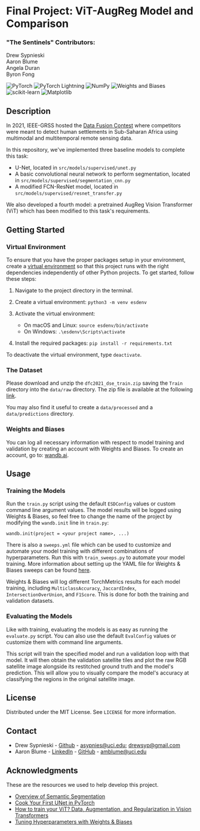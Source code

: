 # Final Project: ViT-AugReg Model and Comparison

### "The Sentinels" Contributors:
Drew Sypnieski<br/>
Aaron Blume<br/>
Angela Duran<br/>
Byron Fong<br/>

![PyTorch](https://img.shields.io/badge/PyTorch-%23EE4C2C.svg?style=for-the-badge&logo=PyTorch&logoColor=white)
![PyTorch Lightning](https://img.shields.io/badge/Lightning-792DE4?style=for-the-badge&logo=lightning&logoColor=white)
![NumPy](https://img.shields.io/badge/numpy-%23013243.svg?style=for-the-badge&logo=numpy&logoColor=white)
![Weights and Biases](https://img.shields.io/badge/Weights_&_Biases-FFBE00?style=for-the-badge&logo=WeightsAndBiases&logoColor=white)
![scikit-learn](https://img.shields.io/badge/scikit--learn-%23F7931E.svg?style=for-the-badge&logo=scikit-learn&logoColor=white)
![Matplotlib](https://img.shields.io/badge/Matplotlib-%23ffffff.svg?style=for-the-badge&logo=Matplotlib&logoColor=black)


## Description

In 2021, IEEE-GRSS hosted the [Data Fusion Contest](https://www.grss-ieee.org/community/technical-committees/2021-ieee-grss-data-fusion-contest-track-dse/) where competitors were meant to detect human settlements in Sub-Saharan Africa using multimodal and multitemporal remote sensing data.

In this repository, we've implemented three baseline models to complete this task:
- U-Net, located in `src/models/supervised/unet.py`
- A basic convolutional neural network to perform segmentation, located in `src/models/supervised/segmentation_cnn.py`
- A modified FCN-ResNet model, located in `src/models/supervised/resnet_transfer.py`

We also developed a fourth model: a pretrained AugReg Vision Transformer (ViT) which has been modified to this task's requirements.


## Getting Started

### Virtual Environment

To ensure that you have the proper packages setup in your environment, create a [virtual environment](https://docs.python.org/3/library/venv.html) so that this project runs with the right dependencies independently of other Python projects. To get started, follow these steps:

1. Navigate to the project directory in the terminal.

2. Create a virtual environment:
   `python3 -m venv esdenv`
3. Activate the virtual environment:
   * On macOS and Linux:
        `source esdenv/bin/activate`
   * On Windows:
        `.\esdenv\Scripts\activate`
4. Install the required packages:
    `pip install -r requirements.txt`

To deactivate the virtual environment, type `deactivate`.

### The Dataset

Please download and unzip the `dfc2021_dse_train.zip` saving the `Train` directory into the `data/raw` directory. The zip file is available at the following [link](https://drive.google.com/file/d/1mVDV9NkmyfZbkSiD5lkskv_MwOuYxiog/view).

You may also find it useful to create a `data/processed` and a `data/predictions` directory.

### Weights and Biases

You can log all necessary information with respect to model training and validation by creating an account with Weights and Biases. To create an account, go to: [wandb.ai](https://wandb.ai/).


## Usage

### Training the Models

Run the `train.py` script using the default `ESDConfig` values or custom command line argument values. The model results will be logged using Weights & Biases, so feel free to change the name of the project by modifying the `wandb.init` line in `train.py`:

`wandb.init(project = <your project name>, ...)`

There is also a `sweeps.yml` file which can be used to customize and automate your model training with different combinations of hyperparameters. Run this with `train_sweeps.py` to automate your model training. More information about setting up the YAML file for Weights & Biases sweeps can be found [here](https://docs.wandb.ai/guides/sweeps/define-sweep-configuration).

Weights & Biases will log different TorchMetrics results for each model training, including `MulticlassAccuracy`, `JaccardIndex`, `IntersectionOverUnion`, and `F1Score`. This is done for both the training and validation datasets.

### Evaluating the Models

Like with training, evaluating the models is as easy as running the `evaluate.py` script. You can also use the default `EvalConfig` values or customize them with command line arguments.

This script will train the specified model and run a validation loop with that model. It will then obtain the validation satellite tiles and plot the raw RGB satellite image alongside its restitched ground truth and the model's prediction. This will allow you to visually compare the model's accuracy at classifying the regions in the original satellite image.


## License

Distributed under the MIT License. See `LICENSE` for more information.


## Contact

- Drew Sypnieski - [Github](https://github.com/Drew-1771) - asypnies@uci.edu; drewsyp@gmail.com
- Aaron Blume - [LinkedIn](https://www.linkedin.com/in/aaron-blume/) - [GitHub](https://github.com/aaronist) - amblume@uci.edu


## Acknowledgments

These are the resources we used to help develop this project.

* [Overview of Semantic Segmentation](https://www.jeremyjordan.me/semantic-segmentation/)
* [Cook Your First UNet in PyTorch](https://towardsdatascience.com/cook-your-first-u-net-in-pytorch-b3297a844cf3)
* [How to train your ViT? Data, Augmentation, and Regularization in Vision Transformers](https://arxiv.org/abs/2106.10270)
* [Tuning Hyperparameters with Weights & Biases](https://docs.wandb.ai/guides/sweeps)
